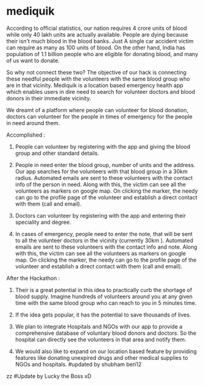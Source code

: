 # mediquik
According to official statistics, our nation requires 4 crore units of blood while only 40 lakh units are actually available. People are dying because their isn't much blood in the blood banks. Just A single car accident victim can require as many as 100 units of blood. On the other hand, India has population of 1.1 billion people who are eligible for donating blood, and many of us want to donate. 

So why not connect these two? The objective of our hack is connecting these needful people with the volunteers with the same blood group who are in that vicinity. Mediquik is a location based emergency health app which enables users in dire need to search for volunteer doctors and blood donors in their immediate vicinity. 

We dreamt of a platform where people can volunteer for blood donation, doctors can volunteer for the people in times of emergency for the people in need around them. 

Accomplished : 

1. People can volunteer by registering with the app and giving the blood group and other standard details.

2. People in need enter the blood group, number of units and the address. Our app searches for the volunteers with that blood group in a 30km radius. Automated emails are sent to these volunteers with the contact info of the person in need. Along with this, the victim can see all the volunteers as markers on google map. On clicking the marker, the needy can go to the profile page of the volunteer and establish a direct contact with them (call and email). 

3. Doctors can volunteer by registering with the app and entering their speciality and degree.

4. In cases of emergency, people need to enter the note, that will be sent to all the volunteer doctors in the vicinity (currently 30km ). Automated emails are sent to these volunteers with the contact info and note. Along with this, the victim can see all the volunteers as markers on google map. On clicking the marker, the needy can go to the profile page of the volunteer and establish a direct contact with them (call and email). 

After the Hackathon :

1. Their is a great potential in this idea to practically curb the shortage of blood supply. Imagine hundreds of volunteers around you at any given time with the same blood group who can reach to you in 5 minutes time. 

2. If the idea gets popular, it has the potential to save thousands of lives. 

3. We plan to integrate Hospitals and NGOs with our app to provide a comprehensive database of voluntary blood donors and doctors. So the hospital can directly see the volunteers in that area and notify them.

4. We would also like to expand on our location based feature by providing features like donating unexpired drugs and other medical supplies to NGOs and hospitals. #updated by shubham beri12

zz
#Update by Lucky the Boss xD

